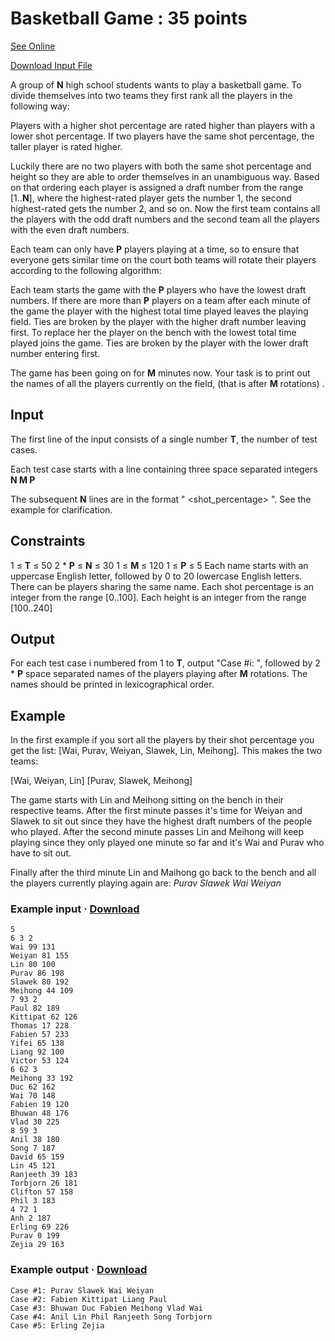 # Basketball Game : 35 points
[See Online](https://www.facebook.com/hackercup/problems.php?pid=740733162607577&round=598486203541358)

[Download Input File](https://www.facebook.com/hackercup/problems.php?pid=740733162607577&round=598486203541358#)

A group of **N** high school students wants to play a basketball game. To divide
themselves into two teams they first rank all the players in the following way:

Players with a higher shot percentage are rated higher than players with a lower
shot percentage.
If two players have the same shot percentage, the taller player is rated higher.

Luckily there are no two players with both the same shot percentage and height
so they are able to order themselves in an unambiguous way. Based on that
ordering each player is assigned a draft number from the range [1..**N**], where
the highest-rated player gets the number 1, the second highest-rated gets the
number 2, and so on. Now the first team contains all the players with the odd
draft numbers and the second team all the players with the even draft numbers.

Each team can only have **P** players playing at a time, so to ensure that
everyone gets similar time on the court both teams will rotate their players
according to the following algorithm:

Each team starts the game with the **P** players who have the lowest draft
numbers.  If there are more than **P** players on a team after each minute of
the game the player with the highest total time played leaves the playing field.
Ties are broken by the player with the higher draft number leaving first.
To replace her the player on the bench with the lowest total time played joins
the game. Ties are broken by the player with the lower draft number entering
first.

The game has been going on for **M** minutes now. Your task is to print out the
names of all the players currently on the field, (that is after **M** rotations)
.

## Input
The first line of the input consists of a single number **T**, the number of
test cases.

Each test case starts with a line containing three space separated integers **N
M P**

The subsequent **N** lines are in the format
	"<name> <shot_percentage> <height>".
See the example for clarification.

## Constraints
1 ≤ **T** ≤ 50
2 * **P** ≤ **N** ≤ 30
1 ≤ **M** ≤ 120
1 ≤ **P** ≤ 5
Each name starts with an uppercase English letter, followed by 0 to 20 lowercase
English letters. There can be players sharing the same name. Each shot
percentage is an integer from the range [0..100]. Each height is an integer from
the range [100..240]

## Output
For each test case i numbered from 1 to **T**, output "Case #i: ", followed by
2 * **P** space separated names of the players playing after **M** rotations.
The names should be printed in lexicographical order.

## Example
In the first example if you sort all the players by their shot percentage you
get the list: [Wai, Purav, Weiyan, Slawek, Lin, Meihong]. This makes the two
teams:

[Wai, Weiyan, Lin]
[Purav, Slawek, Meihong]

The game starts with Lin and Meihong sitting on the bench in their respective
teams. After the first minute passes it's time for Weiyan and Slawek to sit out
since they have the highest draft numbers of the people who played. After the
second minute passes Lin and Meihong will keep playing since they only played
one minute so far and it's Wai and Purav who have to sit out.

Finally after the third minute Lin and Maihong go back to the bench and all the
players currently playing again are:
*Purav Slawek Wai Weiyan*

### Example input · [Download](https://www.facebook.com/ajax/hackercup/example?pid=740733162607577&type=input)
	5
	6 3 2
	Wai 99 131
	Weiyan 81 155
	Lin 80 100
	Purav 86 198
	Slawek 80 192
	Meihong 44 109
	7 93 2
	Paul 82 189
	Kittipat 62 126
	Thomas 17 228
	Fabien 57 233
	Yifei 65 138
	Liang 92 100
	Victor 53 124
	6 62 3
	Meihong 33 192
	Duc 62 162
	Wai 70 148
	Fabien 19 120
	Bhuwan 48 176
	Vlad 30 225
	8 59 3
	Anil 38 180
	Song 7 187
	David 65 159
	Lin 45 121
	Ranjeeth 39 183
	Torbjorn 26 181
	Clifton 57 158
	Phil 3 183
	4 72 1
	Anh 2 187
	Erling 69 226
	Purav 0 199
	Zejia 29 163

### Example output · [Download](https://www.facebook.com/ajax/hackercup/example?pid=740733162607577&type=output)
	Case #1: Purav Slawek Wai Weiyan
	Case #2: Fabien Kittipat Liang Paul
	Case #3: Bhuwan Duc Fabien Meihong Vlad Wai
	Case #4: Anil Lin Phil Ranjeeth Song Torbjorn
	Case #5: Erling Zejia
